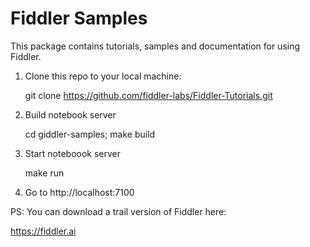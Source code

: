 # Fiddler Samples

This package contains tutorials, samples and documentation for using Fiddler.

1. Clone this repo to your local machine:

   git clone https://github.com/fiddler-labs/Fiddler-Tutorials.git

2. Build notebook server

   cd giddler-samples; make build 

3. Start noteboook server

   make run

5. Go to http://localhost:7100

PS: You can download a trail version of Fiddler here:
   
   https://fiddler.ai
   
   
